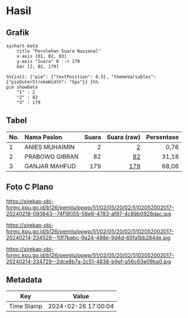 # Hasil

## Grafik

```mermaid
xychart-beta
    title "Perolehan Suara Nasional"
    x-axis [01, 02, 03]
    y-axis "Suara" 0 --> 179
    bar [2, 82, 179]
```

```mermaid
%%{init: {"pie": {"textPosition": 0.5}, "themeVariables": {"pieOuterStrokeWidth": "5px"}} }%%
pie showData
    "1" : 2
    "2" : 82
    "3" : 179
```

## Tabel

| No. | Nama Paslon    | Suara | Suara (raw) | Persentase |
|:--- |:-------------- | -----:| -----------:| ----------:|
| 1   | ANIES MUHAIMIN | 2     | [2][p-1]    | 0,76       |
| 2   | PRABOWO GIBRAN | 82    | [82][p-2]   | 31,18      |
| 3   | GANJAR MAHFUD  | 179   | [179][p-3]  | 68,06      |


[p-1]: https://github.com/gigit-pemilu/pemilu-2024/blob/main/pilpres/hitung-suara/sub/51-bali/sub/02-tabanan/sub/05-tabanan/sub/2002-gubug/sub/017-tps/sub/paslon-1.txt
[p-2]: https://github.com/gigit-pemilu/pemilu-2024/blob/main/pilpres/hitung-suara/sub/51-bali/sub/02-tabanan/sub/05-tabanan/sub/2002-gubug/sub/017-tps/sub/paslon-2.txt
[p-3]: https://github.com/gigit-pemilu/pemilu-2024/blob/main/pilpres/hitung-suara/sub/51-bali/sub/02-tabanan/sub/05-tabanan/sub/2002-gubug/sub/017-tps/sub/paslon-3.txt

## Foto C Plano

https://sirekap-obj-formc.kpu.go.id/b126/pemilu/ppwp/51/02/05/20/02/5102052002017-20240218-093843--74f18055-58e6-4783-af97-4c89b0928dac.jpg

https://sirekap-obj-formc.kpu.go.id/b126/pemilu/ppwp/51/02/05/20/02/5102052002017-20240214-234526--10f7babc-9a24-488e-9d4d-60fa1bb284de.jpg

https://sirekap-obj-formc.kpu.go.id/b126/pemilu/ppwp/51/02/05/20/02/5102052002017-20240214-234729--2dce8b7a-2c51-4838-b9ef-a56c63e09ba0.jpg


## Metadata

| Key        | Value               |
| ---------- | ------------------- |
| Time Stamp | 2024-02-26 17:00:04 |



